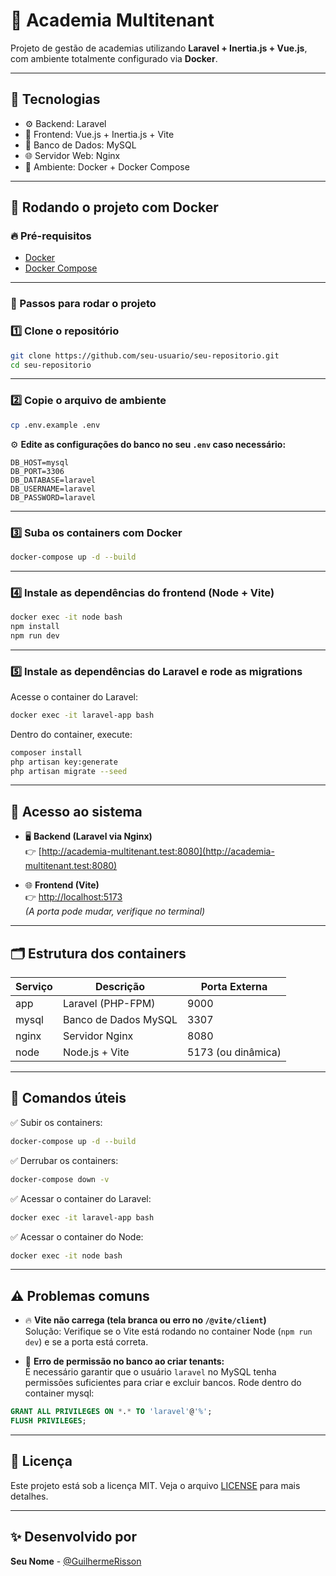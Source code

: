 
# 🎯 Academia Multitenant

Projeto de gestão de academias utilizando **Laravel + Inertia.js + Vue.js**, com ambiente totalmente configurado via **Docker**.

---

## 🚀 Tecnologias

- ⚙️ Backend: Laravel
- 🎨 Frontend: Vue.js + Inertia.js + Vite
- 🐬 Banco de Dados: MySQL
- 🌐 Servidor Web: Nginx
- 🐳 Ambiente: Docker + Docker Compose

---

## 🐳 Rodando o projeto com Docker

### 🔥 Pré-requisitos

- [Docker](https://www.docker.com/)
- [Docker Compose](https://docs.docker.com/compose/)

---

### 🧠 Passos para rodar o projeto

### 1️⃣ Clone o repositório

```bash
git clone https://github.com/seu-usuario/seu-repositorio.git
cd seu-repositorio
```

---

### 2️⃣ Copie o arquivo de ambiente

```bash
cp .env.example .env
```

⚙️ **Edite as configurações do banco no seu `.env` caso necessário:**

```env
DB_HOST=mysql
DB_PORT=3306
DB_DATABASE=laravel
DB_USERNAME=laravel
DB_PASSWORD=laravel
```

---

### 3️⃣ Suba os containers com Docker

```bash
docker-compose up -d --build
```

---

### 4️⃣ Instale as dependências do frontend (Node + Vite)

```bash
docker exec -it node bash
npm install
npm run dev
```

---

### 5️⃣ Instale as dependências do Laravel e rode as migrations

Acesse o container do Laravel:

```bash
docker exec -it laravel-app bash
```

Dentro do container, execute:

```bash
composer install
php artisan key:generate
php artisan migrate --seed
```

---

## 🎯 Acesso ao sistema

- 🖥️ **Backend (Laravel via Nginx)**  
👉 [http://academia-multitenant.test:8080](http://academia-multitenant.test:8080)

- 🌐 **Frontend (Vite)**  
👉 [http://localhost:5173](http://localhost:5173)  
*(A porta pode mudar, verifique no terminal)*

---

## 🗂️ Estrutura dos containers

| Serviço | Descrição           | Porta Externa |
|---------|----------------------|----------------|
| app     | Laravel (PHP-FPM)    | 9000           |
| mysql   | Banco de Dados MySQL | 3307           |
| nginx   | Servidor Nginx       | 8080           |
| node    | Node.js + Vite       | 5173 (ou dinâmica) |

---

## 🚧 Comandos úteis

✅ Subir os containers:

```bash
docker-compose up -d --build
```

✅ Derrubar os containers:

```bash
docker-compose down -v
```

✅ Acessar o container do Laravel:

```bash
docker exec -it laravel-app bash
```

✅ Acessar o container do Node:

```bash
docker exec -it node bash
```

---

## ⚠️ Problemas comuns

- 🔥 **Vite não carrega (tela branca ou erro no `/@vite/client`)**  
Solução: Verifique se o Vite está rodando no container Node (`npm run dev`) e se a porta está correta.

- 🔑 **Erro de permissão no banco ao criar tenants:**  
É necessário garantir que o usuário `laravel` no MySQL tenha permissões suficientes para criar e excluir bancos. Rode dentro do container mysql:

```sql
GRANT ALL PRIVILEGES ON *.* TO 'laravel'@'%';
FLUSH PRIVILEGES;
```

---

## 📜 Licença

Este projeto está sob a licença MIT. Veja o arquivo [LICENSE](LICENSE) para mais detalhes.

---

## ✨ Desenvolvido por

**Seu Nome** - [@GuilhermeRisson](https://github.com/GuilhermeRisson)  
